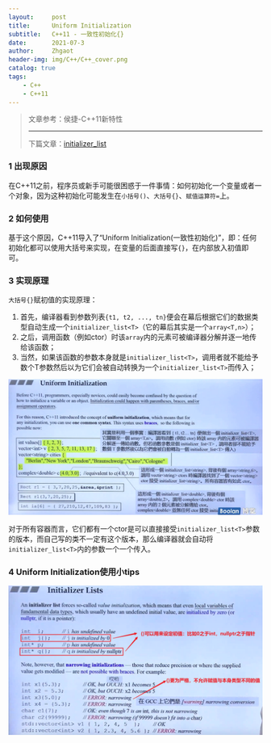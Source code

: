 ```yaml
---
layout:     post
title:      Uniform Initialization
subtitle:   C++11 - 一致性初始化{}
date:       2021-07-3
author:     Zhgaot
header-img: img/C++/C++_cover.png
catalog: true
tags:
    - C++
    - C++11
---
```


> 文章参考：侯捷-C++11新特性
>
> ------
>
> 下篇文章：[initializer_list](https://zhgaot.github.io/2021/09/05/C++11-initializer_list/)

### 1 出现原因

在C++11之前，程序员或新手可能很困惑于一件事情：如何初始化一个变量或者一个对象，因为这种初始化可能发生在`小括号()`、`大括号{}`、`赋值运算符=`上。

### 2 如何使用

基于这个原因，C++11导入了“Uniform Initialization(一致性初始化)”，即：任何初始化都可以使用大括号来实现，在变量的后面直接写`{}`，在内部放入初值即可。

### 3 实现原理

`大括号{}`赋初值的实现原理：

1. 首先，编译器看到参数列表`{t1, t2, ..., tn}`便会在幕后根据它们的数据类型自动生成一个`initializer_list<T>`（它的幕后其实是一个`array<T,n>`）；
2. 之后，调用函数（例如ctor）时该`array`内的元素可被编译器分解并逐一地传给该函数；
3. 当然，如果该函数的参数本身就是`initializer_list<T>`，调用者就不能给予数个T参数然后以为它们会被自动转换为一个`initializer_list<T>`而传入；

![](https://raw.githubusercontent.com/Zhgaot/Zhgaot.github.io/master/img/C++/C++-C++11/UI_0.png)

对于所有容器而言，它们都有一个ctor是可以直接接受`initializer_list<T>`参数的版本，而自己写的类不一定有这个版本，那么编译器就会自动将`initializer_list<T>`内的参数一个一个传入。

### 4 Uniform Initialization使用小tips

![](https://raw.githubusercontent.com/Zhgaot/Zhgaot.github.io/master/img/C++/C++-C++11/UI_1.png)